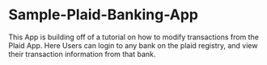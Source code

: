 # Sample-Plaid-Banking-App
This App is building off of a tutorial on how to modify transactions from the Plaid App. Here Users can login to any bank on the plaid registry, and view their transaction information from that bank.
